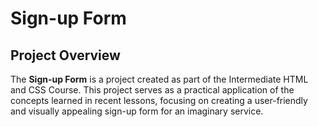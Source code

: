 # Sign-up Form

## Project Overview

The **Sign-up Form** is a project created as part of the Intermediate HTML and CSS Course. This project serves as a practical application of the concepts learned in recent lessons, focusing on creating a user-friendly and visually appealing sign-up form for an imaginary service.
